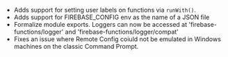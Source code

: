 - Adds support for setting user labels on functions via `runWith()`.
- Adds support for FIREBASE_CONFIG env as the name of a JSON file
- Formalize module exports. Loggers can now be accessed at 'firebase-functions/logger' and 'firebase-functions/logger/compat'
- Fixes an issue where Remote Config coiuld not be emulated in Windows machines on the classic Command Prompt.
